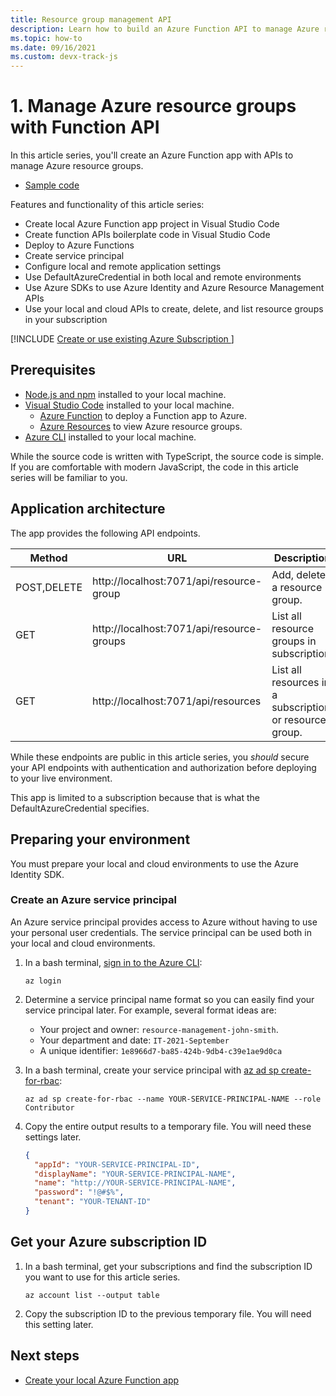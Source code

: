 ```yaml
---
title: Resource group management API
description: Learn how to build an Azure Function API to manage Azure resource groups.
ms.topic: how-to
ms.date: 09/16/2021
ms.custom: devx-track-js
---
```


# 1. Manage Azure resource groups with Function API

In this article series, you'll create an Azure Function app with APIs to manage Azure resource groups.

* [Sample code](https://github.com/Azure-Samples/js-e2e-azure-resource-management-functions)

Features and functionality of this article series:

* Create local Azure Function app project in Visual Studio Code
* Create function APIs boilerplate code in Visual Studio Code
* Deploy to Azure Functions
* Create service principal
* Configure local and remote application settings
* Use DefaultAzureCredential in both local and remote environments
* Use Azure SDKs to use Azure Identity and Azure Resource Management APIs
* Use your local and cloud APIs to create, delete, and list resource groups in your subscription

[!INCLUDE [Create or use existing Azure Subscription ](../../../includes/environment-subscription-h2.md)]

## Prerequisites

- [Node.js and npm](https://nodejs.org/en/download) installed to your local machine.
- [Visual Studio Code](https://code.visualstudio.com/) installed to your local machine. 
    - [Azure Function](https://marketplace.visualstudio.com/items?itemName=ms-azuretools.vscode-azurefunctions) to deploy a Function app to Azure.
    - [Azure Resources](https://marketplace.visualstudio.com/items?itemName=ms-azuretools.vscode-azureresourcegroups) to view Azure resource groups.
- [Azure CLI](/cli/azure/install-azure-cli) installed to your local machine.

While the source code is written with TypeScript, the source code is simple. If you are comfortable with modern JavaScript, the code in this article series will be familiar to you.

## Application architecture

The app provides the following API endpoints.

|Method|URL|Description|
|--|--|--|
|POST,DELETE|http://localhost:7071/api/resource-group|Add, delete a resource group.|
|GET| http://localhost:7071/api/resource-groups |List all resource groups in subscription.|
|GET| http://localhost:7071/api/resources | List all resources in a subscription or resource group.|

While these endpoints are public in this article series, you _should_ secure your API endpoints with authentication and authorization before deploying to your live environment. 

This app is limited to a subscription because that is what the DefaultAzureCredential specifies. 

## Preparing your environment

You must prepare your local and cloud environments to use the Azure Identity SDK.

### Create an Azure service principal

An Azure service principal provides access to Azure without having to use your personal user credentials. The service principal can be used both in your local and cloud environments. 

1. In a bash terminal, [sign in to the Azure CLI](/cli/azure/authenticate-azure-cli):

    ```azurecli
    az login
    ```
1. Determine a service principal name format so you can easily find your service principal later. For example, several format ideas are:

    * Your project and owner: `resource-management-john-smith`.
    * Your department and date: `IT-2021-September`
    * A unique identifier: `1e8966d7-ba85-424b-9db4-c39e1ae9d0ca`

1. In a bash terminal, create your service principal with [az ad sp create-for-rbac](/cli/azure/ad/sp#az-ad-sp-create-for-rbac): 

    ```azurecli
    az ad sp create-for-rbac --name YOUR-SERVICE-PRINCIPAL-NAME --role Contributor
    ```
1. Copy the entire output results to a temporary file. You will need these settings later.

    ```json
    {
      "appId": "YOUR-SERVICE-PRINCIPAL-ID",
      "displayName": "YOUR-SERVICE-PRINCIPAL-NAME",
      "name": "http://YOUR-SERVICE-PRINCIPAL-NAME",
      "password": "!@#$%",
      "tenant": "YOUR-TENANT-ID"
    }
    ```

## Get your Azure subscription ID

1. In a bash terminal, get your subscriptions and find the subscription ID you want to use for this article series.

    ```azurecli
    az account list --output table
    ```

1. Copy the subscription ID to the previous temporary file. You will need this setting later. 

## Next steps

* [Create your local Azure Function app](create-function-app.md)
